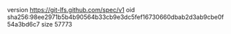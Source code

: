 version https://git-lfs.github.com/spec/v1
oid sha256:98ee2971b5b4b90564b33cb9e3dc5fef16730660dbab2d3ab9cbe0f54a3bd6c7
size 57773
